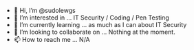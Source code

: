 - 👋 Hi, I’m @sudolewgs
- 👀 I’m interested in ... IT Security / Coding / Pen Testing
- 🌱 I’m currently learning ... as much as I can about IT Security
- 💞️ I’m looking to collaborate on ... Nothing at the moment.
- 📫 How to reach me ... N/A

<!---
sudolewgs/sudolewgs is a ✨ special ✨ repository because its `README.md` (this file) appears on your GitHub profile.
You can click the Preview link to take a look at your changes.
--->
